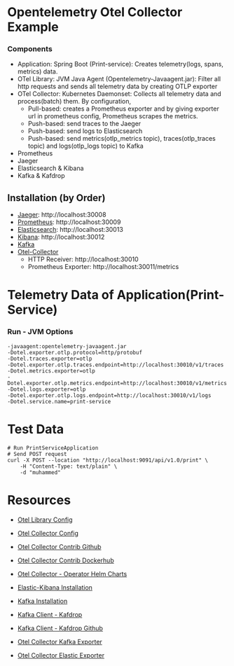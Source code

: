
# Opentelemetry Otel Collector Example

### Components
* Application: Spring Boot (Print-service): Creates telemetry(logs, spans, metrics) data.
* OTel Library: JVM Java Agent (Opentelemetry-Javaagent.jar): Filter all http requests and sends all telemetry data by creating OTLP exporter
* OTel Collector: Kubernetes Daemonset: Collects all telemetry data and process(batch) them. By configuration,
  * Pull-based: creates a Prometheus exporter and by giving exporter url in prometheus config, Prometheus scrapes the metrics.
  * Push-based: send traces to the Jaeger
  * Push-based: send logs to Elasticsearch
  * Push-based: send metrics(otlp_metrics topic), traces(otlp_traces topic) and logs(otlp_logs topic) to Kafka
* Prometheus
* Jaeger
* Elasticsearch & Kibana
* Kafka & Kafdrop

## Installation (by Order)

* [Jaeger](https://github.com/muhammedsaidkaya/opentelemetry-auto-instrumentation-otel-collector--example/blob/master/j.aeger/jaeger.yaml): http://localhost:30008
* [Prometheus](https://github.com/muhammedsaidkaya/opentelemetry-auto-instrumentation-otel-collector--example/blob/master/prometheus/prometheus.yaml): http://localhost:30009
* [Elasticsearch](https://github.com/muhammedsaidkaya/opentelemetry-auto-instrumentation-otel-collector--example/blob/master/elastic-kibana/elastic.yaml): http://localhost:30013
* [Kibana](https://github.com/muhammedsaidkaya/opentelemetry-auto-instrumentation-otel-collector--example/blob/master/elastic-kibana/kibana.yaml): http://localhost:30012
* [Kafka](https://github.com/muhammedsaidkaya/opentelemetry-auto-instrumentation-otel-collector--example/blob/master/kafka/README.md)
* [Otel-Collector](https://github.com/muhammedsaidkaya/opentelemetry-auto-instrumentation-otel-collector--example/blob/master/otel/otelcollector.yaml)
    * HTTP Receiver: http://localhost:30010
    * Prometheus Exporter: http://localhost:30011/metrics

# Telemetry Data of Application(Print-Service) 

### Run - JVM Options 
```
-javaagent:opentelemetry-javaagent.jar
-Dotel.exporter.otlp.protocol=http/protobuf
-Dotel.traces.exporter=otlp
-Dotel.exporter.otlp.traces.endpoint=http://localhost:30010/v1/traces
-Dotel.metrics.exporter=otlp
-Dotel.exporter.otlp.metrics.endpoint=http://localhost:30010/v1/metrics
-Dotel.logs.exporter=otlp
-Dotel.exporter.otlp.logs.endpoint=http://localhost:30010/v1/logs
-Dotel.service.name=print-service
```

# Test Data
```
# Run PrintServiceApplication
# Send POST request
curl -X POST --location "http://localhost:9091/api/v1.0/print" \
    -H "Content-Type: text/plain" \
    -d "muhammed"
```


# Resources

* [Otel Library Config](https://opentelemetry.io/docs/instrumentation/java/automatic/agent-config/)
* [Otel Collector Config](https://opentelemetry.io/docs/collector/configuration/)
* [Otel Collector Contrib Github](https://github.com/open-telemetry/opentelemetry-collector-contrib)
* [Otel Collector Contrib Dockerhub](https://hub.docker.com/r/otel/opentelemetry-collector-contrib/tags)
* [Otel Collector - Operator Helm Charts](https://github.com/open-telemetry/opentelemetry-helm-charts/tree/main/charts/opentelemetry-operator)

* [Elastic-Kibana Installation](https://medium.com/devopsturkiye/kubernetes-elk-kurulumu-80058c812cf6)
* [Kafka Installation](https://developer.lightbend.com/docs/cloudflow/current/install/how-to-install-and-use-strimzi.html)
* [Kafka Client - Kafdrop](https://ricardo-aires.github.io/helm-charts/charts/kafdrop/)
* [Kafka Client - Kafdrop Github](https://github.com/obsidiandynamics/kafdrop)

* [Otel Collector Kafka Exporter](https://github.com/open-telemetry/opentelemetry-collector-contrib/tree/0faff4502e26af10b570a8bd80d8d98a7d0283f5/exporter/kafkaexporter)
* [Otel Collector Elastic Exporter](https://github.com/open-telemetry/opentelemetry-collector-contrib/tree/0faff4502e26af10b570a8bd80d8d98a7d0283f5/exporter/elasticsearchexporter)